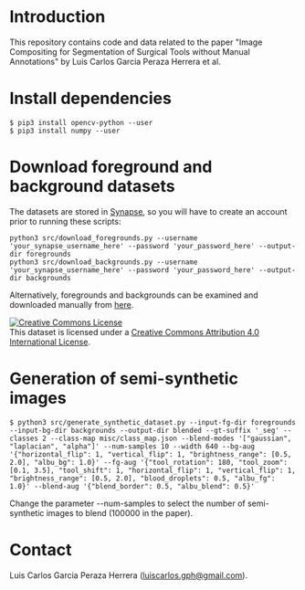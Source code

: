 # Introduction
This repository contains code and data related to the paper "Image Compositing for Segmentation of Surgical Tools without Manual Annotations" by Luis Carlos Garcia Peraza Herrera et al.

# Install dependencies
```
$ pip3 install opencv-python --user
$ pip3 install numpy --user
```

# Download foreground and background datasets
The datasets are stored in [Synapse](https://synapse.org/synthetic), so you will have to create an account prior to running these scripts:
```
python3 src/download_foregrounds.py --username 'your_synapse_username_here' --password 'your_password_here' --output-dir foregrounds
python3 src/download_backgrounds.py --username 'your_synapse_username_here' --password 'your_password_here' --output-dir backgrounds
```
Alternatively, foregrounds and backgrounds can be examined and downloaded manually from [here](https://synapse.org/synthetic).

<a rel="license" href="http://creativecommons.org/licenses/by/4.0/"><img alt="Creative Commons License" style="border-width:0" src="https://i.creativecommons.org/l/by/4.0/88x31.png" /></a><br />This dataset is licensed under a <a rel="license" href="http://creativecommons.org/licenses/by/4.0/">Creative Commons Attribution 4.0 International License</a>.

# Generation of semi-synthetic images
```
$ python3 src/generate_synthetic_dataset.py --input-fg-dir foregrounds --input-bg-dir backgrounds --output-dir blended --gt-suffix '_seg' --classes 2 --class-map misc/class_map.json --blend-modes '["gaussian", "laplacian", "alpha"]' --num-samples 10 --width 640 --bg-aug '{"horizontal_flip": 1, "vertical_flip": 1, "brightness_range": [0.5, 2.0], "albu_bg": 1.0}' --fg-aug '{"tool_rotation": 180, "tool_zoom": [0.1, 3.5], "tool_shift": 1, "horizontal_flip": 1, "vertical_flip": 1, "brightness_range": [0.5, 2.0], "blood_droplets": 0.5, "albu_fg": 1.0}' --blend-aug '{"blend_border": 0.5, "albu_blend": 0.5}'
```
Change the parameter --num-samples to select the number of semi-synthetic images to blend (100000 in the paper).


# Contact
Luis Carlos Garcia Peraza Herrera (luiscarlos.gph@gmail.com).
